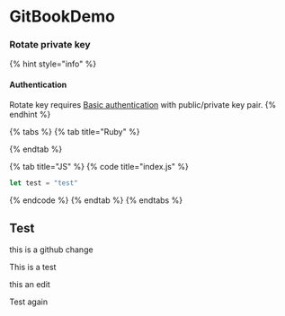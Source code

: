 # GitBookDemo

### Rotate private key

{% hint style="info" %}
#### Authentication

Rotate key requires [Basic authentication](https://docs.exponea.com/reference-link/basic-authentication) with public/private key pair.
{% endhint %}

{% tabs %}
{% tab title="Ruby" %}

{% endtab %}

{% tab title="JS" %}
{% code title="index.js" %}
```javascript
let test = "test"
```
{% endcode %}
{% endtab %}
{% endtabs %}

## Test

this is a github change

This is a test

this an edit

Test again

